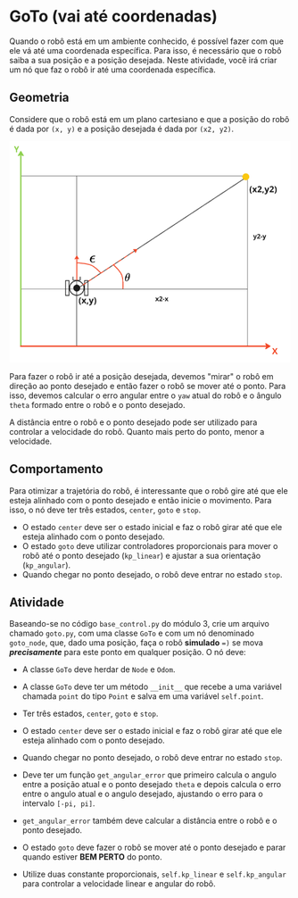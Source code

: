 # GoTo (vai até coordenadas)

Quando o robô está em um ambiente conhecido, é possível fazer com que ele vá até uma coordenada específica. Para isso, é necessário que o robô saiba a sua posição e a posição desejada. Neste atividade, você irá criar um nó que faz o robô ir até uma coordenada específica.

## Geometria

Considere que o robô está em um plano cartesiano e que a posição do robô é dada por `(x, y)` e a posição desejada é dada por `(x2, y2)`.

![goto](goto.png)

Para fazer o robô ir até a posição desejada, devemos "mirar" o robô em direção ao ponto desejado e então fazer o robô se mover até o ponto. Para isso, devemos calcular o erro angular entre o `yaw` atual do robô e o ângulo `theta` formado entre o robô e o ponto desejado.

A distância entre o robô e o ponto desejado pode ser utilizado para controlar a velocidade do robô. Quanto mais perto do ponto, menor a velocidade.

## Comportamento

Para otimizar a trajetória do robô, é interessante que o robô gire até que ele esteja alinhado com o ponto desejado e então inicie o movimento. Para isso, o nó deve ter três estados, `center`, `goto` e `stop`.

* O estado `center` deve ser o estado inicial e faz o robô girar até que ele esteja alinhado com o ponto desejado.
* O estado `goto` deve utilizar controladores proporcionais para mover o robô até o ponto desejado (`kp_linear`) e ajustar a sua orientação (`kp_angular`).
* Quando chegar no ponto desejado, o robô deve entrar no estado `stop`.

## Atividade

Baseando-se no código `base_control.py` do módulo 3, crie um arquivo chamado `goto.py`, com uma classe `GoTo` e com um nó denominado `goto_node`, que, dado uma posição, faça o robô **simulado** `=)` se mova ***precisamente*** para este ponto em qualquer posição. O nó deve:

* A classe `GoTo` deve herdar de `Node` e `Odom`.

* A classe `GoTo` deve ter um método `__init__` que recebe a uma variável chamada `point` do tipo `Point` e salva em uma variável `self.point`.

* Ter três estados, `center`, `goto` e `stop`.

* O estado `center` deve ser o estado inicial e faz o robô girar até que ele esteja alinhado com o ponto desejado.

* Quando chegar no ponto desejado, o robô deve entrar no estado `stop`.

* Deve ter um função `get_angular_error` que primeiro calcula o angulo entre a posição atual e o ponto desejado `theta` e depois calcula o erro entre o angulo atual e o angulo desejado, ajustando o erro para o intervalo `[-pi, pi]`.

* `get_angular_error` também deve calcular a distância entre o robô e o ponto desejado.

* O estado `goto` deve fazer o robô se mover até o ponto desejado e parar quando estiver **BEM PERTO** do ponto.

* Utilize duas constante proporcionais, `self.kp_linear` e `self.kp_angular` para controlar a velocidade linear e angular do robô.